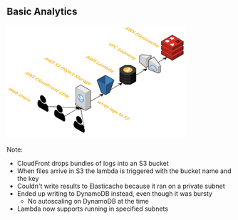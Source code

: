 ## Basic Analytics

<img
  alt="Basic analytics architecture. AWS CloudFront drops files in S3 which trigger a Lambda"
  src="images/basic-analytics.png"
  width="80%"></img>

Note:
 - CloudFront drops bundles of logs into an S3 bucket
 - When files arrive in S3 the lambda is triggered with the bucket name and the key
 - Couldn't write results to Elasticache because it ran on a private subnet
 - Ended up writing to DynamoDB instead, even though it was bursty
   - No autoscaling on DynamoDB at the time
 - Lambda now supports running in specified subnets
